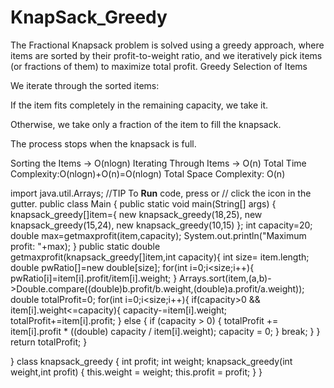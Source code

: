 # KnapSack_Greedy

The Fractional Knapsack problem is solved using a greedy approach, where items are sorted by their profit-to-weight ratio, and we iteratively pick items (or fractions of them) to maximize total profit.
Greedy Selection of Items

We iterate through the sorted items:

If the item fits completely in the remaining capacity, we take it.

Otherwise, we take only a fraction of the item to fill the knapsack.

The process stops when the knapsack is full.


Sorting the Items → O(nlogn)
Iterating Through Items → O(n)
Total Time Complexity:O(nlogn)+O(n)=O(nlogn)
Total Space Complexity: O(n)


import java.util.Arrays;
//TIP To <b>Run</b> code, press <shortcut actionId="Run"/> or
// click the <icon src="AllIcons.Actions.Execute"/> icon in the gutter.
public class Main {
    public static void main(String[] args) {
        knapsack_greedy[]item={
                new knapsack_greedy(18,25),
                new knapsack_greedy(15,24),
                new knapsack_greedy(10,15)
        };
        int capacity=20;
        double max=getmaxprofit(item,capacity);
        System.out.println("Maximum profit: "+max);
    }
    public static double getmaxprofit(knapsack_greedy[]item,int capacity){
        int size= item.length;
        double pwRatio[]=new double[size];
        for(int i=0;i<size;i++){
            pwRatio[i]=item[i].profit/item[i].weight;
        }
        Arrays.sort(item,(a,b)->Double.compare((double)b.profit/b.weight,(double)a.profit/a.weight));
        double totalProfit=0;
        for(int i=0;i<size;i++){
            if(capacity>0 && item[i].weight<=capacity){
                capacity-=item[i].weight;
                totalProfit+=item[i].profit;
            }
            else {
                if (capacity > 0) {
                    totalProfit += item[i].profit * ((double) capacity / item[i].weight);
                    capacity = 0;
                }
                 break;
            }
        }
        return totalProfit;
    }

}
class knapsack_greedy {
    int profit;
    int weight;
    knapsack_greedy(int weight,int profit) {
        this.weight = weight;
        this.profit = profit;
    }
}
